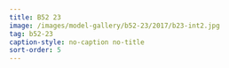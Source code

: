 ```yaml
---
title: B52 23
image: /images/model-gallery/b52-23/2017/b23-int2.jpg
tag: b52-23
caption-style: no-caption no-title
sort-order: 5
---
```

